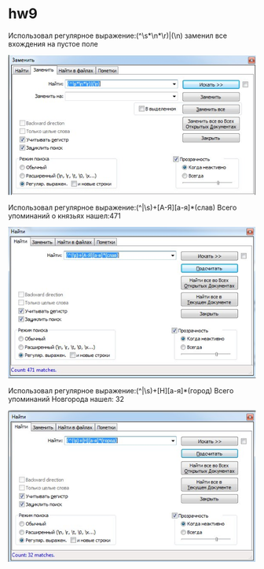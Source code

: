 # hw9
Использовал регулярное выражение:(^\s*\n*\r)|(\n) заменил все вхождения на пустое поле

![](https://github.com/Florovsky/hw9/blob/master/1%20step.jpg?raw=true)

Использовал регулярное выражение:(^|\s)+[А-Я][а-я]*(слав)  Всего упоминаний о князьях нашел:471

![](https://github.com/Florovsky/hw9/blob/master/2%20step.jpg?raw=true)

Использовал регулярное выражение:(^|\s)+[Н][а-я]*(город)  Всего упоминаний Новгорода нашел: 32

![](https://github.com/Florovsky/hw9/blob/master/3%20step.jpg?raw=true)
